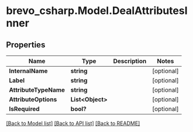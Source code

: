 # brevo_csharp.Model.DealAttributesInner
## Properties

Name | Type | Description | Notes
------------ | ------------- | ------------- | -------------
**InternalName** | **string** |  | [optional] 
**Label** | **string** |  | [optional] 
**AttributeTypeName** | **string** |  | [optional] 
**AttributeOptions** | **List&lt;Object&gt;** |  | [optional] 
**IsRequired** | **bool?** |  | [optional] 

[[Back to Model list]](../README.md#documentation-for-models) [[Back to API list]](../README.md#documentation-for-api-endpoints) [[Back to README]](../README.md)

